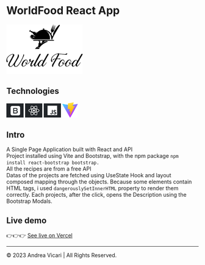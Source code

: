 # WorldFood React App

<img src="https://github.com/Andrea-vicari/food-rout/blob/master/src/Components/Common/Logo_Food_black.svg" width="200px">

## Technologies
<img src="https://github.com/Andrea-vicari/Andrea-vicari/blob/main/Bootstrap_logo.png" style="width:45px"> <img src="https://github.com/Andrea-vicari/Andrea-vicari/blob/main/React_logo.png" style="width:45px">
<img src="https://github.com/Andrea-vicari/Andrea-vicari/blob/main/JS_logo.png" style="width:45px">
<img src="https://github.com/Andrea-vicari/Andrea-vicari/blob/main/vite.svg" style="width:40px">

## Intro
A Single Page Application built with React and API\
Project installed using Vite and Bootstrap, with the npm package `npm install react-bootstrap bootstrap.`\
All the recipes are from a free API\
Datas of the projects are fetched using UseState Hook and layout composed mapping through the objects. Because some elements contain HTML tags, i used `dangerouslySetInnerHTML` property to render them correctly.
Each projects, after the click, opens the Description using the Bootstrap Modals.

## Live demo
👉👉👉 [See live on Vercel](#)<br>

- - -
© 2023 Andrea Vicari | All Rights Reserved.
